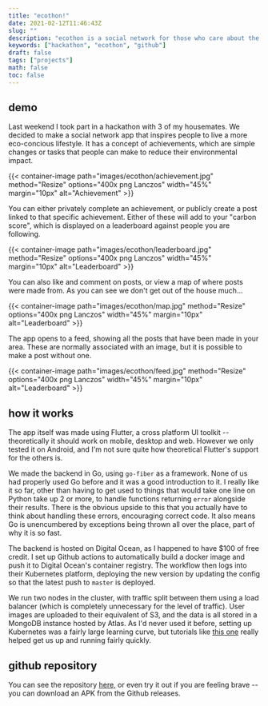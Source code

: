```yaml
---
title: "ecothon!"
date: 2021-02-12T11:46:43Z
slug: ""
description: "ecothon is a social network for those who care about the environment"
keywords: ["hackathon", "ecothon", "github"]
draft: false
tags: ["projects"]
math: false
toc: false
---
```


## demo

Last weekend I took part in a hackathon with 3 of my housemates. We decided to make a social network app that inspires people to live a more eco-concious lifestyle. It has a concept of achievements, which are simple changes or tasks that people can make to reduce their environmental impact.

{{< container-image path="images/ecothon/achievement.jpg" method="Resize" options="400x png Lanczos" width="45%" margin="10px" alt="Achievement" >}}

You can either privately complete an achievement, or publicly create a post linked to that specific achievement. Either of these will add to your "carbon score", which is displayed on a leaderboard against people you are following.

{{< container-image path="images/ecothon/leaderboard.jpg" method="Resize" options="400x png Lanczos" width="45%" margin="10px" alt="Leaderboard" >}}

You can also like and comment on posts, or view a map of where posts were made from. As you can see we don't get out of the house much...

{{< container-image path="images/ecothon/map.jpg" method="Resize" options="400x png Lanczos" width="45%" margin="10px" alt="Leaderboard" >}}

The app opens to a feed, showing all the posts that have been made in your area. These are normally associated with an image, but it is possible to make a post without one.

{{< container-image path="images/ecothon/feed.jpg" method="Resize" options="400x png Lanczos" width="45%" margin="10px" alt="Leaderboard" >}}

## how it works

The app itself was made using Flutter, a cross platform UI toolkit -- theoretically it should work on mobile, desktop and web. However we only tested it on Android, and I'm not sure quite how theoretical Flutter's support for the others is.

We made the backend in Go, using `go-fiber` as a framework. None of us had properly used Go before and it was a good introduction to it. I really like it so far, other than having to get used to things that would take one line on Python take up 2 or more, to handle functions returning `error` alongside their results. There is the obvious upside to this that you actually have to think about handling these errors, encouraging correct code. It also means Go is unencumbered by exceptions being thrown all over the place, part of why it is so fast.

The backend is hosted on Digital Ocean, as I happened to have $100 of free credit. I set up Github actions to automatically build a docker image and push it to Digital Ocean's container registry. The workflow then logs into their Kubernetes platform, deploying the new version by updating the config so that the latest push to `master` is deployed.

We run two nodes in the cluster, with traffic split between them using a load balancer (which is completely unnecessary for the level of traffic). User images are uploaded to their equivalent of S3, and the data is all stored in a MongoDB instance hosted by Atlas. As I'd never used it before, setting up Kubernetes was a fairly large learning curve, but tutorials like [this one](https://www.digitalocean.com/community/tutorials/how-to-deploy-resilient-go-app-digitalocean-kubernetes) really helped get us up and running fairly quickly.

## github repository

You can see the repository [here,](https://github.com/JoeRourke123/ecothon) or even try it out if you are feeling brave -- you can download an APK from the Github releases.
